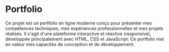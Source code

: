 # Portfolio
Ce projet est un portfolio en ligne moderne conçu pour présenter mes compétences techniques, mes expériences professionnelles et mes projets réalisés. Il s'agit d'une plateforme interactive et réactive (responsive), développée principalement avec HTML, CSS et JavaScript. Ce portfolio met en valeur mes capacités de conception et de développement.
